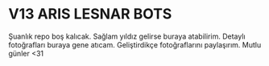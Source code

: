 # V13 ARIS LESNAR BOTS

Şuanlık repo boş kalıcak. Sağlam yıldız gelirse buraya atabilirim. Detaylı fotoğrafları buraya gene atıcam. Geliştirdikçe fotoğraflarını paylaşırım. Mutlu günler <31
